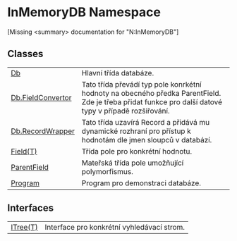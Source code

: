 # InMemoryDB Namespace


\[Missing &lt;summary&gt; documentation for "N:InMemoryDB"\]



## Classes
<table>
<tr>
<td><a href="InMemoryDB/Help/072256a6-4e86-2a0a-723b-934e64bcdb43">Db</a></td>
<td>Hlavní třída databáze.</td></tr>
<tr>
<td><a href="InMemoryDB/Help/4fbc5763-f72d-71a7-e56d-5031feba9090">Db.FieldConvertor</a></td>
<td>Tato třída převádí typ pole konrkétní hodnoty na obecného předka ParentField. Zde je třeba přidat funkce pro další datové typy v případě rozšiřování.</td></tr>
<tr>
<td><a href="InMemoryDB/Help/15d1f56f-3dc8-30e2-1769-44c8b9a97dea">Db.RecordWrapper</a></td>
<td>Tato třída uzavírá Record a přidává mu dynamické rozhraní pro přístup k hodnotám dle jmen sloupců v databází.</td></tr>
<tr>
<td><a href="InMemoryDB/Help/46a67b2d-bfd0-833f-4eb7-7ea9c7c08d2c">Field(T)</a></td>
<td>Třída pole pro konkrétní hodnotu.</td></tr>
<tr>
<td><a href="InMemoryDB/Help/5461e5eb-5405-4cba-b818-6e7fd22b84dd">ParentField</a></td>
<td>Mateřská třída pole umožňující polymorfismus.</td></tr>
<tr>
<td><a href="InMemoryDB/Help/dd104f96-249b-6ed8-8b7f-52cffe66f83b">Program</a></td>
<td>Program pro demonstraci databáze.</td></tr>
</table>

## Interfaces
<table>
<tr>
<td><a href="InMemoryDB/Help/d216a1ac-6f71-a87f-e312-ebec07c90547">ITree(T)</a></td>
<td>Interface pro konkrétní vyhledávací strom.</td></tr>
</table>